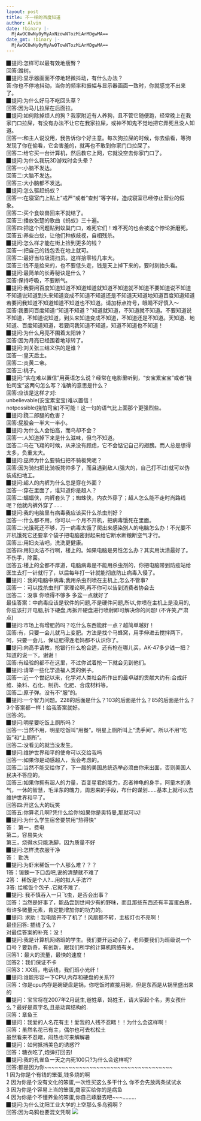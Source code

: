 ```yaml
---
layout: post
title: 不一样的百度知道
author: Alvin
date: !binary |-
  MjAwOC0wNy0yMyAxNzowNTozMiArMDgwMA==
date_gmt: !binary |-
  MjAwOC0wNy0yMyAwOTowNTozMiArMDgwMA==
---
```

▉提问:怎样可以最有效地瘦臀？   
回答:蹭树。    
▉提问:显示器画面不停地轻微抖动，有什么办法？    
答:你也不停地抖动，当你的频率和振幅与显示器画面一致时，你就感觉不出来了。    
▉提问:为什么好马不吃回头草？    
回答:因为马儿拉屎在后面拉。    
▉提问:如何除掉烦人的狗？我家附近有人养狗，且不管它随便跑，经常晚上在我家门口拉屎，有没有办法不让它在我家拉屎，或神不知鬼不觉地把它弄死且没人知道。    
回答一:和主人说没用，我告诉你个好主意。每次狗拉屎的时候，你去偷看，等狗发现了你在偷看，它会害羞的，就再也不敢到你家门口拉屎了。    
回答二:给它买一台计算机，然后教它上网，它就没空去你家门口了。    
▉提问:为什么我玩3D游戏时会头晕？    
回答一:小脑不发达。    
回答二:大脑不发达。    
回答三:大小脑都不发达。    
▉提问:怎么驱赶蚂蚁？    
回答一:在寝室门上贴上&#8220;戒严&#8221;或者&#8220;查封&#8221;等字样，造成寝室已经停止营业的假象。    
回答二:买个食蚁兽回来不就结了。    
回答三:播放张楚的歌曲《蚂蚁》三十遍。    
回答四:把这个问题贴到蚁巢门口，难死它们！难不死的也会被这个悖论折磨死。    
回答五:养些白蚁，让他们种族歧视，自相残杀。    
▉提问:怎么样才能在街上捡到更多的钱？    
回答一:把自己的钱包丢在地上就可。    
回答二:最好当垃圾清扫员。这样拾零钱几率大。    
回答三:钱不是捡来的，也不要低头走，钱是天上掉下来的，要时刻抬头看。    
▉提问:最简单的长寿秘诀是什么？    
回答:保持呼吸，不要断气。    
▉提问:我要问百度知道知道不知道知道就知道不知道就不知道不要知道说不知道不知道说知道到头来知道变成不知道不知道还是不知道天知道地知道百度知道知道若要问我知道不知道知道不知道也不知道。请加标点符号，眼睛不好慎入～    
回答:我要问百度知道:&#8220;知道不知道？&#8221;知道就知道，不知道就不知道。不要知道说不知道，不知道说知道，到头来知道变成不知道，不知道还是不知道。天知道、地知道、百度知道知道，若要问我知道不知道，知道不知道也不知道！    
▉提问:为什么月亮不围着太阳转？    
回答:因为月亮已经围着地球转了。    
▉提问:刘关张三结义供的是谁？    
回答一:皇天后土。    
回答二:炎黄二帝。    
回答三:桃子。    
▉提问:&#8220;实在难以置信&#8221;用英语怎么说？经常在电影里听到，&#8220;安宝累宝宝&#8221;或者&#8220;挠怕司宝&#8221;这两句怎么写？准确的意思是什么？    
回答:应该是这样才对:    
 unbelievable(安宝累宝宝)难以置信！    
 notpossible(挠怕司宝)不可能！这一句的语气比上面那个更强烈些。    
▉提问:跷二郎腿的危害？    
回答:屁股会一半大一半小。    
▉提问:为什么人会怕高，而鸟却不会？    
回答一:人知道掉下来是什么滋味，但鸟不知道。    
回答二:鸟在飞翔的时候，从来没有顾虑，它不会惦记自己的翅膀。而人总是想得太多，负重太大。    
▉提问:巫师为什么要骑扫把不骑板凳呢？    
回答:因为骑扫把比骑板凳帅多了，而且遇到敌人(强大的，自己打不过)就可以伪装成扫地工。    
▉提问:超人的内裤为什么总是穿在外面？    
回答一:穿在里面了，谁知道你是超人？    
回答二:蝙蝠侠，内裤套头了；蜘蛛侠，内衣外穿了；超人怎么能不走时尚路线呢？他就内裤外穿了&#8230;&#8230;    
▉提问:我的电脑里有病毒我应该买什么杀虫剂好？    
回答一:什么都不用，你可以一个月不开机，把病毒饿死在里面。    
回答二:光饿死还不够，万一病毒太饿了爬出来感染别人的电脑怎么办！不光要不开机饿死它还要拿个袋子把电脑密封起来给它断水断粮断空气才行。    
回答三:用妇炎洁吧，洗洗更健康。    
回答四:用妇炎洁不行啊，楼上的。如果电脑是男性怎么办？其实用汰渍最好了。不伤手，除菌。    
回答五:楼上的全都不厚道，电脑病毒是不能用杀虫剂的，你把电脑带到防疫站给医生去打一针就行了，以后每年打一针就能彻底防止病毒入侵了。    
▉提问：我的电脑中病毒;我用杀虫剂喷在主机上,怎么不管事?    
回答一：可以找杀虫剂厂家理论啊,再不你可以告到消费者协会去    
回答二：没事 你喷得不够多 多盆一点就好了    
最佳答案：中病毒应该是软件的问题,不是硬件问题,所以,你喷在主机上是没用的,你应该打开电脑,拆下硬盘,再拆开硬盘进行喷射即可解决你的问题! (不许笑,严肃点)    
▉提问:市场上有增肥药吗？吃什么东西能胖一点？越简单越好！    
回答:有，只要一会儿就马上变肥。方法是找个马蜂窝，用手伸进去搅拌两下，呵，只要一会儿，保证肥得连老妈都不认识你了。    
▉提问:向高手请教，抢银行什么枪合适，还有枪在哪儿买，AK-47多少钱一把？知道的说一下。谢谢！    
回答:有经验的都不在这里，不过你试着抢一下就会见到他们。    
▉提问:请举一些化学造福人类的例子。    
回答一:近一个世纪以来，化学对人类社会所作出的最卓越的贡献大约有:合成纤维、染料、石化、制药、化肥、合成材料等。    
回答二:原子弹。没有不&#8220;服&#8221;的。    
▉提问:一个智力问题。228的后面是什么？103的后面是什么？85的后面是什么？3个答案都一样！给我答案就好。    
回答:的。    
▉提问:明星要吃饭上厕所吗？    
回答一:当然不用，明星吃饭叫&#8220;用餐&#8221;。明星上厕所叫上&#8220;洗手间&#8221;。所以不用&#8220;吃饭&#8221;和&#8220;上厕所&#8221;。    
回答二:没看见的就当没发生。    
▉提问:维护世界和平的使命可以交给我吗    
回答一:如果你是动感超人，我会考虑的。    
回答二:当然不能交给你了，下一届的美国总统选举必须由你来出面，否则美国人民决不答应的。    
回答三:如果你拥有超人的力量，百变星君的能力，忍者神龟的身手，阿童木的勇气，一休的智慧，毛泽东的魄力，周恩来的手段，布什的谋划&#8230;&#8230;基本上就可以去维护世界和平了。    
回答四:开这么大的玩笑    
回答五:你算老几啊?凭什么给你!如果你是奥特曼,那就可以!    
▉提问:为什么学生宿舍要禁用&#8220;热得快&#8221;    
答： 第一，费电    
 第二，容易失火    
 第三，烧得水只能洗脚，因为质量不好    
▉提问:怎样洗衣服干净    
答： 勤洗    
▉提问:为虾米稀饭一个人那么难？？？    
1答：锻鍊一下口齿吧,说的清楚就不难了    
2答： 稀饭是个人?...用的拟人手法??    
3答: 给稀饭个包子..它就不难了.    
▉提问: 我不慎吞入一只飞虫，是否会出事？    
回答：当然是好事了，能品尝到世间少有的野味，而且那些东西还有丰富蛋白质，有许多微量元素，肯定能增加你的功力的。    
▉提问: 求助！我电脑开不了机了！风扇都不转，主板灯也不亮啊！    
最佳回答: 插线了么？    
对最佳答案的补充：没！    
▉提问:我是计算机网络班的学生。我们要开运动会了，老师要我们为班级说一个口号？要新奇，有创新，跟我们所学的计算机网络有关。    
回答1：最大的流量，最快的速度！    
回答2：我们保证不卡    
回答3：XX班，电话线，我们班小光纤！    
▉提问:谁能形容一下CPU,内存和硬盘的关系??    
回答：你是cpu内存是碗硬盘是锅，你吃饭时直接用碗，但是东西是从锅里盛出来的    
▉提问：宝宝将在2007年2月诞生,爸姓章，妈姓王，请大家起个名，男女孩什么？最好是双字名,且是动宾结构的.    
回答：章鱼王    
▉提问：我爱的人名花有主！爱我的人残不忍睹！！为什么会这样啊！    
回答：虽然名花已有主，偶尔也可去松松土    
 虽然看来不忍睹，闷热也可来解解暑    
▉提问：如何抵挡美色的诱惑??    
回答：糖衣吃了,炮弹打回去!    
▉提问:我的孔雀鱼一天之内死100只?为什么会这样呢?    
回答:都是因为你~~~~~~~~~~~~~~~~~~~~~~~~~~~~~~~~~~~~~    
 1 因为你是个有钱的笨蛋,钱多烧的啊    
 2 因为你是个没有文化的笨蛋,一次性买这么多干什么 你不会先放两条试试水    
 3 因为你是个容易上当的笨蛋,商家买给你的是病鱼    
 4 因为你是个不懂养鱼的笨蛋,你自己琢磨去吧~~~.........    
▉提问:为什么沈阳工业大学的上空那么多乌鸦啊？    
回答:因为乌鸦也要混文凭啊
<img src="http://imgcache.qq.com/ac/qzone_v4/b.gif" />
